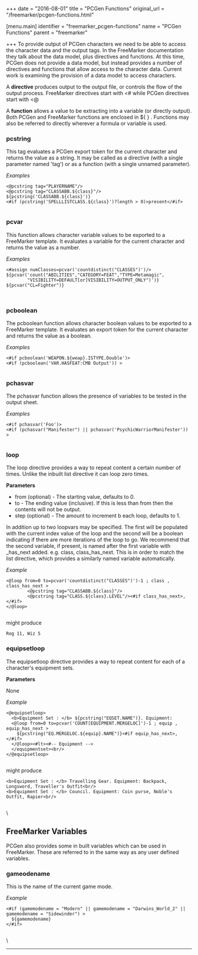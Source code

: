 +++
date = "2016-08-01"
title = "PCGen Functions"
original_url = "/freemarker/pcgen-functions.html"

[menu.main]
    identifier = "freemarker_pcgen-functions"
    name = "PCGen Functions"
    parent = "freemarker"
    
+++
To provide output of PCGen characters we need to be able to access the
character data and the output tags. In the FreeMarker documentation they
talk about the data model, plus directives and functions. At this time,
PCGen does not provide a data model, but instead provides a number of
directives and functions that allow access to the character data.
Current work is examining the provision of a data model to access
characters.

A **directive** produces output to the output file, or controls the flow
of the output process. FreeMarker directives start with &lt;\# while
PCGen directives start with &lt;@

A **function** allows a value to be extracting into a variable (or
directly output). Both PCGen and FreeMarker functions are enclosed in
\${ } . Functions may also be referred to directly wherever a formula or
variable is used.

### pcstring

This tag evaluates a PCGen export token for the current character and
returns the value as a string. It may be called as a directive (with a
single parameter named 'tag') or as a function (with a single unnamed
parameter).

*Examples*

``` {.code}
<@pcstring tag="PLAYERNAME"/>
<@pcstring tag="CLASSABB.${class}"/>
${pcstring('CLASSABB.${class}')}
<#if (pcstring('SPELLLISTCLASS.${class}')?length > 0)>present</#if>
        
```

### pcvar

This function allows character variable values to be exported to a
FreeMarker template. It evaluates a variable for the current character
and returns the value as a number.

*Examples*

``` {.code}
<#assign numClasses=pcvar('countdistinct("CLASSES")')/>
${pcvar('count("ABILITIES","CATEGORY=FEAT","TYPE=Metamagic",
        "VISIBILITY=DEFAULT[or]VISIBILITY=OUTPUT_ONLY")')}
${pcvar("CL=Fighter")}

        
```

### pcboolean

The pcboolean function allows character boolean values to be exported to
a FreeMarker template. It evaluates an export token for the current
character and returns the value as a boolean.

*Examples*

``` {.code}
<#if pcboolean('WEAPON.${weap}.ISTYPE.Double')>
<#if (pcboolean('VAR.HASFEAT:CMB Output')) >
        
```

### pchasvar

The pchasvar function allows the presence of variables to be tested in
the output sheet.

*Examples*

``` {.code}
<#if pchasvar('Foo')>
<#if (pchasvar("Manifester") || pchasvar('PsychicWarriorManifester')) >
        
```

### loop

The loop directive provides a way to repeat content a certain number of
times. Unlike the inbuilt list directive it can loop zero times.

**Parameters**

-   from (optional) - The starting value, defaults to 0.
-   to - The ending value (inclusive). If this is less than from then
    the contents will not be output.
-   step (optional) - The amount to increment b each loop, defaults
    to 1.

In addition up to two loopvars may be specified. The first will be
populated with the current index value of the loop and the second will
be a boolean indicating if there are more iterations of the loop to go.
We recommend that the second variable, if present, is named after the
first variable with \_has\_next added. e.g. class, class\_has\_next.
This is in order to match the list directive, which provides a similarly
named variable automatically.

*Example*

``` {.code}
<@loop from=0 to=pcvar('countdistinct("CLASSES")')-1 ; class , class_has_next >
        <@pcstring tag="CLASSABB.${class}"/>
        <@pcstring tag="CLASS.${class}.LEVEL"/><#if class_has_next>,</#if>
</@loop>
        
```

might produce

    Rog 11, Wiz 5
            

### equipsetloop

The equipsetloop directive provides a way to repeat content for each of
a character's equipment sets.

**Parameters**

None

*Example*

``` {.code}
<@equipsetloop>
  <b>Equipment Set : </b> ${pcstring("EQSET.NAME")}. Equipment:
  <@loop from=0 to=pcvar('COUNT[EQUIPMENT.MERGELOC]')-1 ; equip , equip_has_next >
    ${pcstring("EQ.MERGELOC.${equip}.NAME")}<#if equip_has_next>, </#if>
  </@loop><#lt><#-- Equipment -->
  </equipmentset><br/>
</@equipsetloop>
        
```

might produce

``` {.code}
<b>Equipment Set : </b> Travelling Gear. Equipment: Backpack, Longsword, Traveller's Outfit<br/>
<b>Equipment Set : </b> Council. Equipment: Coin purse, Noble's Outfit, Rapier<br/>
        
```

\

FreeMarker Variables
--------------------

PCGen also provides some in built variables which can be used in
FreeMarker. These are referred to in the same way as any user defined
variables.

### gameodename

This is the name of the current game mode.

*Example*

``` {.code}
<#if (gamemodename = "Modern" || gamemodename = "Darwins_World_2" || gamemodename = "Sidewinder") >
  ${gamemodename}
</#if>
        
```

\

------------------------------------------------------------------------



